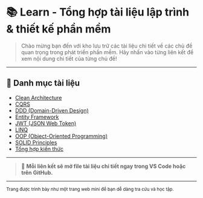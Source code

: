 # 📚 Learn - Tổng hợp tài liệu lập trình & thiết kế phần mềm

> Chào mừng bạn đến với kho lưu trữ các tài liệu chi tiết về các chủ đề quan trọng trong phát triển phần mềm. Hãy nhấn vào từng liên kết để xem nội dung chi tiết của từng chủ đề!

---

## 📖 Danh mục tài liệu

- [Clean Architecture](clean_architecture_guide.md)
- [CQRS](cqrs_guide.md)
- [DDD (Domain-Driven Design)](ddd_guide.md)
- [Entity Framework](entity_framework_detailed.md)
- [JWT (JSON Web Token)](jwt_detailed_guide.md)
- [LINQ](linq_detailed.md)
- [OOP (Object-Oriented Programming)](oop_detailed.md)
- [SOLID Principles](solid_principles_detailed.md)
- [Tổng hợp kiến thức](tong_hop_kien_thuc.md)

---

> 📌 **Mỗi liên kết sẽ mở file tài liệu chi tiết ngay trong VS Code hoặc trên GitHub.**

---

<sub>Trang được trình bày như một trang web mini để bạn dễ dàng tra cứu và học tập.</sub>
